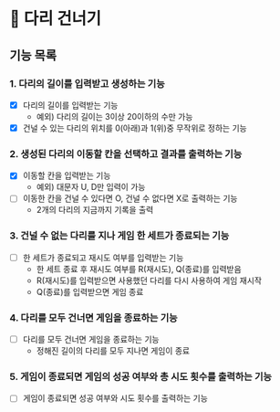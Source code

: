 # 🌉 다리 건너기

## 기능 목록

### 1. 다리의 길이를 입력받고 생성하는 기능
 - [x] 다리의 길이를 입력받는 기능
   - 예외) 다리의 길이는 3이상 20이하의 수만 가능
 - [x] 건널 수 있는 다리의 위치를 0(아래)과 1(위)중 무작위로 정하는 기능

### 2. 생성된 다리의 이동할 칸을 선택하고 결과를 출력하는 기능
 - [x] 이동할 칸을 입력받는 기능
   - 예외) 대문자 U, D만 입력이 가능
 - [ ] 이동한 칸을 건널 수 있다면 O, 건널 수 없다면 X로 출력하는 기능
   - 2개의 다리의 지금까지 기록을 출력

### 3. 건널 수 없는 다리를 지나 게임 한 세트가 종료되는 기능
 - [ ] 한 세트가 종료되고 재시도 여부를 입력받는 기능
   - 한 세트 종료 후 재시도 여부를 R(재시도), Q(종료)를 입력받음
   - R(재시도)를 입력받으면 사용했던 다리를 다시 사용하여 게임 재시작
   - Q(종료)를 입력받으면 게임 종료
 
### 4. 다리를 모두 건너면 게임을 종료하는 기능
 - [ ] 다리를 모두 건너면 게임을 종료하는 기능
   - 정해진 길이의 다리를 모두 지나면 게임이 종료

### 5. 게임이 종료되면 게임의 성공 여부와 총 시도 횟수를 출력하는 기능
 - [ ] 게임이 종료되면 성공 여부와 시도 횟수를 출력하는 기능